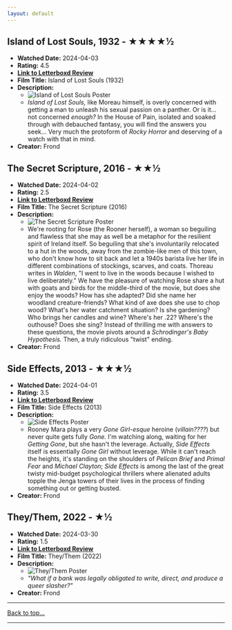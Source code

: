 ```yaml
---
layout: default
---
```

## Island of Lost Souls, 1932 - ★★★★½

- **Watched Date:** 2024-04-03
- **Rating:** 4.5
- **[Link to Letterboxd Review](https://letterboxd.com/codebrian/film/island-of-lost-souls/)**
- **Film Title:** Island of Lost Souls (1932)
- **Description:**
  - ![Island of Lost Souls Poster](https://a.ltrbxd.com/resized/film-poster/4/9/9/3/4/49934-island-of-lost-souls-0-600-0-900-crop.jpg?v=972831fe44)
  - *Island of Lost Souls,* like Moreau himself, is overly concerned with getting a man to unleash his sexual passion on a panther. Or is it... not concerned *enough?* In the House of Pain, isolated and soaked through with debauched fantasy, you will find the answers you seek... Very much the protoform of *Rocky Horror* and deserving of a watch with that in mind.
- **Creator:** Frond

## The Secret Scripture, 2016 - ★★½

- **Watched Date:** 2024-04-02
- **Rating:** 2.5
- **[Link to Letterboxd Review](https://letterboxd.com/codebrian/film/the-secret-scripture/)**
- **Film Title:** The Secret Scripture (2016)
- **Description:**
  - ![The Secret Scripture Poster](https://a.ltrbxd.com/resized/film-poster/2/0/8/8/8/8/208888-the-secret-scripture-0-600-0-900-crop.jpg?v=b72691057b)
  - We're rooting for Rose (the Rooner herself), a woman so beguiling and flawless that she may as well be a metaphor for the resilient spirit of Ireland itself. So beguiling that she's involuntarily relocated to a hut in the woods, away from the zombie-like men of this town, who don't know how to sit back and let a 1940s barista live her life in different combinations of stockings, scarves, and coats. Thoreau writes in *Walden*, "I went to live in the woods because I wished to live deliberately." We have the pleasure of watching Rose share a hut with goats and birds for the middle-third of the movie, but does she enjoy the woods? How has she adapted? Did she name her woodland creature-friends? What kind of axe does she use to chop wood? What's her water catchment situation? Is she gardening? Who brings her candles and wine? Where's her .22? Where's the outhouse? Does she sing? Instead of thrilling me with answers to these questions, the movie pivots around a *Schrodinger's Baby Hypothesis.* Then, a truly ridiculous "twist" ending.
- **Creator:** Frond

## Side Effects, 2013 - ★★★½

- **Watched Date:** 2024-04-01
- **Rating:** 3.5
- **[Link to Letterboxd Review](https://letterboxd.com/codebrian/film/side-effects-2013/)**
- **Film Title:** Side Effects (2013)
- **Description:**
  - ![Side Effects Poster](https://a.ltrbxd.com/resized/film-poster/8/7/8/6/7/87867-side-effects-0-600-0-900-crop.jpg?v=54bbaf245d)
  - Rooney Mara plays a very *Gone Girl-esque* heroine (*villain????*) but never quite gets fully *Gone.* I'm watching along, waiting for her *Getting Gone*, but she hasn't the leverage. Actually, *Side Effects* itself is essentially *Gone Girl* without leverage. While it can't reach the heights, it's standing on the shoulders of *Pelican Brief* and *Primal Fear* and *Michael Clayton*; *Side Effects* is among the last of the great twisty mid-budget psychological thrillers where alienated adults topple the Jenga towers of their lives in the process of finding something out or getting busted.
- **Creator:** Frond

## They/Them, 2022 - ★½

- **Watched Date:** 2024-03-30
- **Rating:** 1.5
- **[Link to Letterboxd Review](https://letterboxd.com/codebrian/film/they-them-2022-1/)**
- **Film Title:** They/Them (2022)
- **Description:**
  - ![They/Them Poster](https://a.ltrbxd.com/resized/film-poster/7/3/3/4/1/6/733416-they-them-0-600-0-900-crop.jpg?v=8d466c6b3c)
  - *"What if a bank was legally obligated to write, direct, and produce a queer slasher?"*
- **Creator:** Frond


* * *
[Back to top...](fc.html)
* * *

